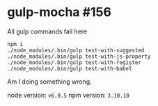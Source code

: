 gulp-mocha #156
===============

All gulp commands fail here

```
npm i
./node_modules/.bin/gulp test-with-suggested
./node_modules/.bin/gulp test-with-js-property
./node_modules/.bin/gulp test-with-register
./node_modules/.bin/gulp test-with-babel
```

Am I doing something wrong.

node version: `v6.9.5`
npm version: `3.10.10`
